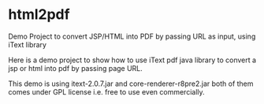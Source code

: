 html2pdf
========

Demo Project to convert JSP/HTML into PDF by passing URL as input, using iText library

Here is a demo project to show how to use iText pdf java library to convert a jsp or html into pdf by passing page URL.

This demo is using itext-2.0.7.jar and core-renderer-r8pre2.jar both of them comes under GPL license i.e. free to use even commercially.
